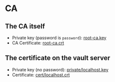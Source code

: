 # CA

## The CA itself

- Private key (password is `password`): [root-ca.key](root-ca.key)
- CA Certificate: [root-ca.crt](root-ca.crt)

## The certificate on the vault server

- Private key (no password): [private/localhost.key](private/localhost.key)
- Certificate: [cert/localhost.crt](cert/localhost.crt)
